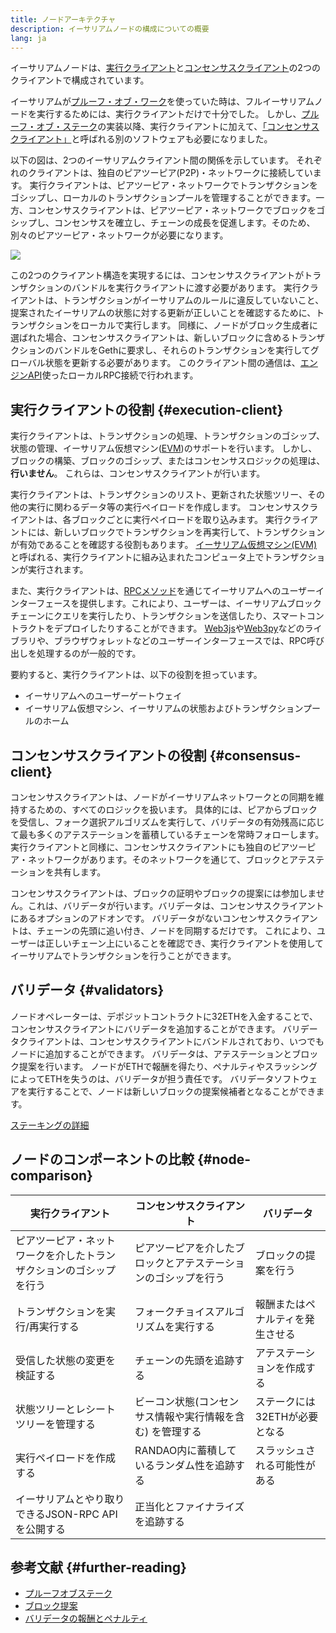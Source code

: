 ```yaml
---
title: ノードアーキテクチャ
description: イーサリアムノードの構成についての概要
lang: ja
---
```


イーサリアムノードは、[実行クライアント](/developers/docs/nodes-and-clients/#execution-clients)と[コンセンサスクライアント](/developers/docs/nodes-and-clients/#consensus-clients)の2つのクライアントで構成されています。

イーサリアムが[プルーフ・オブ・ワーク](/developers/docs/consensus-mechanisms/pow/)を使っていた時は、フルイーサリアムノードを実行するためには、実行クライアントだけで十分でした。 しかし、[プルーフ・オブ・ステーク](/developers/docs/consensus-mechanisms/pow/)の実装以降、実行クライアントに加えて、[「コンセンサスクライアント」](/developers/docs/nodes-and-clients/#consensus-clients)と呼ばれる別のソフトウェアも必要になりました。

以下の図は、2つのイーサリアムクライアント間の関係を示しています。 それぞれのクライアントは、独自のピアツーピア(P2P)・ネットワークに接続しています。 実行クライアントは、ピアツーピア・ネットワークでトランザクションをゴシップし、ローカルのトランザクションプールを管理することができます。一方、コンセンサスクライアントは、ピアツーピア・ネットワークでブロックをゴシップし、コンセンサスを確立し、チェーンの成長を促進します。そのため、別々のピアツーピア・ネットワークが必要になります。

![](node-architecture-text-background.png)

この2つのクライアント構造を実現するには、コンセンサスクライアントがトランザクションのバンドルを実行クライアントに渡す必要があります。 実行クライアントは、トランザクションがイーサリアムのルールに違反していないこと、提案されたイーサリアムの状態に対する更新が正しいことを確認するために、トランザクションをローカルで実行します。 同様に、ノードがブロック生成者に選ばれた場合、コンセンサスクライアントは、新しいブロックに含めるトランザクションのバンドルをGethに要求し、それらのトランザクションを実行してグローバル状態を更新する必要があります。 このクライアント間の通信は、[エンジンAPI](https://github.com/ethereum/execution-apis/blob/main/src/engine/common.md)使ったローカルRPC接続で行われます。

## 実行クライアントの役割 {#execution-client}

実行クライアントは、トランザクションの処理、トランザクションのゴシップ、状態の管理、イーサリアム仮想マシン([EVM](/developers/docs/evm/))のサポートを行います。 しかし、ブロックの構築、ブロックのゴシップ、またはコンセンサスロジックの処理は、**行いません**。 これらは、コンセンサスクライアントが行います。

実行クライアントは、トランザクションのリスト、更新された状態ツリー、その他の実行に関わるデータ等の実行ペイロードを作成します。 コンセンサスクライアントは、各ブロックごとに実行ペイロードを取り込みます。 実行クライアントには、新しいブロックでトランザクションを再実行して、トランザクションが有効であることを確認する役割もあります。 [イーサリアム仮想マシン(EVM)](/developers/docs/evm)と呼ばれる、実行クライアントに組み込まれたコンピュータ上でトランザクションが実行されます。

また、実行クライアントは、[RPCメソッド](/developers/docs/apis/json-rpc)を通じてイーサリアムへのユーザーインターフェースを提供します。これにより、ユーザーは、イーサリアムブロックチェーンにクエリを実行したり、トランザクションを送信したり、スマートコントラクトをデプロイしたりすることができます。 [Web3js](https://docs.web3js.org/)や[Web3py](https://web3py.readthedocs.io/en/v5/)などのライブラリや、ブラウザウォレットなどのユーザーインターフェースでは、RPC呼び出しを処理するのが一般的です。

要約すると、実行クライアントは、以下の役割を担っています。

- イーサリアムへのユーザーゲートウェイ
- イーサリアム仮想マシン、イーサリアムの状態およびトランザクションプールのホーム

## コンセンサスクライアントの役割 {#consensus-client}

コンセンサスクライアントは、ノードがイーサリアムネットワークとの同期を維持するための、すべてのロジックを扱います。 具体的には、ピアからブロックを受信し、フォーク選択アルゴリズムを実行して、バリデータの有効残高に応じて最も多くのアテステーションを蓄積しているチェーンを常時フォローします。 実行クライアントと同様に、コンセンサスクライアントにも独自のピアツーピア・ネットワークがあります。そのネットワークを通じて、ブロックとアテステーションを共有します。

コンセンサスクライアントは、ブロックの証明やブロックの提案には参加しません。これは、バリデータが行います。バリデータは、コンセンサスクライアントにあるオプションのアドオンです。 バリデータがないコンセンサスクライアントは、チェーンの先頭に追い付き、ノードを同期するだけです。 これにより、ユーザーは正しいチェーン上にいることを確認でき、実行クライアントを使用してイーサリアムでトランザクションを行うことができます。

## バリデータ {#validators}

ノードオペレーターは、デポジットコントラクトに32ETHを入金することで、コンセンサスクライアントにバリデータを追加することができます。 バリデータクライアントは、コンセンサスクライアントにバンドルされており、いつでもノードに追加することができます。 バリデータは、アテステーションとブロック提案を行います。 ノードがETHで報酬を得たり、ペナルティやスラッシングによってETHを失うのは、バリデータが担う責任です。 バリデータソフトウェアを実行することで、ノードは新しいブロックの提案候補者となることができます。

[ステーキングの詳細](/staking/)

## ノードのコンポーネントの比較 {#node-comparison}

| 実行クライアント                          | コンセンサスクライアント                    | バリデータ             |
| --------------------------------- | ------------------------------- | ----------------- |
| ピアツーピア・ネットワークを介したトランザクションのゴシップを行う | ピアツーピアを介したブロックとアテステーションのゴシップを行う | ブロックの提案を行う        |
| トランザクションを実行/再実行する                 | フォークチョイスアルゴリズムを実行する             | 報酬またはペナルティを発生させる  |
| 受信した状態の変更を検証する                    | チェーンの先頭を追跡する                    | アテステーションを作成する     |
| 状態ツリーとレシートツリーを管理する                | ビーコン状態(コンセンサス情報や実行情報を含む) を管理する  | ステークには32ETHが必要となる |
| 実行ペイロードを作成する                      | RANDAO内に蓄積しているランダム性を追跡する        | スラッシュされる可能性がある    |
| イーサリアムとやり取りできるJSON-RPC APIを公開する   | 正当化とファイナライズを追跡する                |                   |

## 参考文献 {#further-reading}

- [プルーフオブステーク](/developers/docs/consensus-mechanisms/pos)
- [ブロック提案](/developers/docs/consensus-mechanisms/pos/block-proposal)
- [バリデータの報酬とペナルティ](/developers/docs/consensus-mechanisms/pos/rewards-and-penalties)
